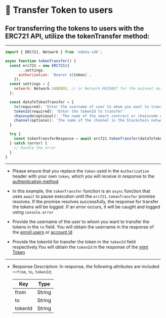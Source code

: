 # 📝 Transfer Token to users
## For transferring the tokens to users with the ERC721 API, utilize the tokenTransfer method:

---

```SDK.js
import { ERC721, Network } from 'edeXa-sdk';

async function tokenTransfer() {
  const erc721 = new ERC721({
      ...settings,
      authorization: `Bearer ${token}`,
    });
  const settings = {
    network: Network.SANDBOX, // or Network.MAINNET for the mainnet network
  };

  const dataToTokenTransfer = {
    to(required): 'Enter the username of user to whom you want to transfer the tokens',
    tokenId(required): 'Enter the tokenId to transfer'
    chaincode(optional): 'The name of the smart contract or chaincode managing the tokens',
    channel(optional): 'The name of the channel in the blockchain network'
  }

  try {
    const tokenTransferResponse = await erc721.tokenTransfer(dataToTokenTransfer);
  } catch (error) {
    // Handle the error
  }
}

```

---

- Please ensure that you replace the `token` used in the `Authorization` header with your own `token`, which you will receive in response to the [authentication method](./authenticate.md)
- In this example, the `tokenTransfer` function is an `async` function that uses `await` to pause execution until the `erc721.tokenTransfer` promise resolves. If the promise resolves successfully, the response for transfer the tokens  will be logged. If an error occurs, it will be caught and logged using `console.error`

- Provide the username of the user to whom you want to transfer the tokens in the `to` field. You will obtain the username in the response of the [enroll users](./) or [account Id](./account_Id.md)

- Provide the tokenId for transfer the token  in the `tokenId` field respectively.You will obtain the `tokenId` in the response of the [mint Token](./mint_token.md)

---

- Response Description: In response, the following attributes are included—`from`, `to`, `tokenId`;

  | Key             | Type   |
  | --------------- | ------ |
  | from            | String |
  | to              | String |
  | tokenId         | String |
